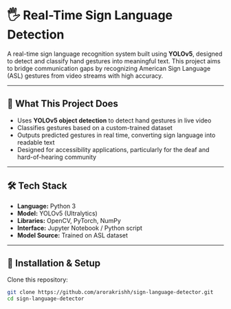 # 🖐️ Real-Time Sign Language Detection

A real-time sign language recognition system built using **YOLOv5**, designed to detect and classify hand gestures into meaningful text. This project aims to bridge communication gaps by recognizing American Sign Language (ASL) gestures from video streams with high accuracy.

---

## 🚀 What This Project Does

- Uses **YOLOv5 object detection** to detect hand gestures in live video
- Classifies gestures based on a custom-trained dataset
- Outputs predicted gestures in real time, converting sign language into readable text
- Designed for accessibility applications, particularly for the deaf and hard-of-hearing community

---


## 🛠️ Tech Stack

- **Language:** Python 3
- **Model:** YOLOv5 (Ultralytics)
- **Libraries:** OpenCV, PyTorch, NumPy
- **Interface:** Jupyter Notebook / Python script
- **Model Source:** Trained on ASL dataset

---

## 🔧 Installation & Setup

 Clone this repository:
   ```bash
   git clone https://github.com/arorakrishh/sign-language-detector.git
   cd sign-language-detector
